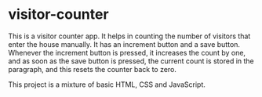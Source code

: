 # visitor-counter

This is a visitor counter app. It helps in counting the number of visitors that enter the house manually.
It has an increment button and a save button. Whenever the increment button is pressed, it increases the count 
by one, and as soon as the save button is pressed, the current count is stored in the paragraph, and this resets the counter back to zero.

This project is a mixture of basic HTML, CSS and JavaScript.
